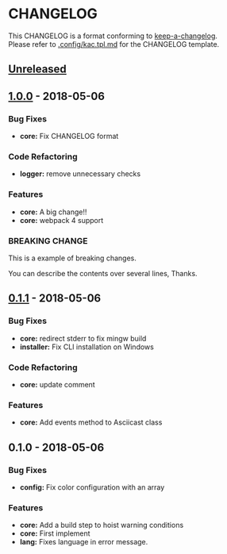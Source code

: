 # CHANGELOG

This CHANGELOG is a format conforming to [keep-a-changelog](https://github.com/olivierlacan/keep-a-changelog).  
Please refer to [.config/kac.tpl.md](./.chglog/kac.tpl.md) for the CHANGELOG template.


<a name="unreleased"></a>
## [Unreleased]


<a name="1.0.0"></a>
## [1.0.0] - 2018-05-06
### Bug Fixes
- **core:** Fix CHANGELOG format

### Code Refactoring
- **logger:** remove unnecessary checks

### Features
- **core:** A big change!!
- **core:** webpack 4 support

### BREAKING CHANGE

This is a example of breaking changes.

You can describe the contents over several lines, Thanks.


<a name="0.1.1"></a>
## [0.1.1] - 2018-05-06
### Bug Fixes
- **core:** redirect stderr to fix mingw build
- **installer:** Fix CLI installation on Windows

### Code Refactoring
- **core:** update comment

### Features
- **core:** Add events method to Asciicast class


<a name="0.1.0"></a>
## 0.1.0 - 2018-05-06
### Bug Fixes
- **config:** Fix color configuration with an array

### Features
- **core:** Add a build step to hoist warning conditions
- **core:** First implement
- **lang:** Fixes language in error message.


[Unreleased]: https://github.com/git-chglog/example-type-scope-subject/compare/1.0.0...HEAD
[1.0.0]: https://github.com/git-chglog/example-type-scope-subject/compare/0.1.1...1.0.0
[0.1.1]: https://github.com/git-chglog/example-type-scope-subject/compare/0.1.0...0.1.1
